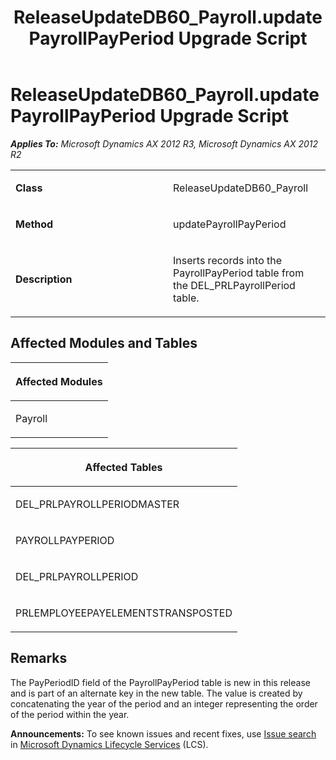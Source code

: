﻿---
title: ReleaseUpdateDB60_Payroll.updatePayrollPayPeriod Upgrade Script
TOCTitle: ReleaseUpdateDB60_Payroll.updatePayrollPayPeriod Upgrade Script
ms:assetid: 851a0223-4673-d299-e453-096c9f25b645
ms:mtpsurl: https://msdn.microsoft.com/en-us/library/JJ686020(v=AX.60)
ms:contentKeyID: 49709471
ms.date: 05/18/2015
mtps_version: v=AX.60
---

# ReleaseUpdateDB60\_Payroll.updatePayrollPayPeriod Upgrade Script 


_**Applies To:** Microsoft Dynamics AX 2012 R3, Microsoft Dynamics AX 2012 R2_

<table>
<colgroup>
<col style="width: 50%" />
<col style="width: 50%" />
</colgroup>
<tbody>
<tr class="odd">
<td><p><strong>Class</strong></p></td>
<td><p>ReleaseUpdateDB60_Payroll</p></td>
</tr>
<tr class="even">
<td><p><strong>Method</strong></p></td>
<td><p>updatePayrollPayPeriod</p></td>
</tr>
<tr class="odd">
<td><p><strong>Description</strong></p></td>
<td><p>Inserts records into the PayrollPayPeriod table from the DEL_PRLPayrollPeriod table.</p></td>
</tr>
</tbody>
</table>


## Affected Modules and Tables

<table>
<colgroup>
<col style="width: 100%" />
</colgroup>
<thead>
<tr class="header">
<th><p>Affected Modules</p></th>
</tr>
</thead>
<tbody>
<tr class="odd">
<td><p>Payroll</p></td>
</tr>
</tbody>
</table>


<table>
<colgroup>
<col style="width: 100%" />
</colgroup>
<thead>
<tr class="header">
<th><p>Affected Tables</p></th>
</tr>
</thead>
<tbody>
<tr class="odd">
<td><p>DEL_PRLPAYROLLPERIODMASTER</p></td>
</tr>
<tr class="even">
<td><p>PAYROLLPAYPERIOD</p></td>
</tr>
<tr class="odd">
<td><p>DEL_PRLPAYROLLPERIOD</p></td>
</tr>
<tr class="even">
<td><p>PRLEMPLOYEEPAYELEMENTSTRANSPOSTED</p></td>
</tr>
</tbody>
</table>


## Remarks

The PayPeriodID field of the PayrollPayPeriod table is new in this release and is part of an alternate key in the new table. The value is created by concatenating the year of the period and an integer representing the order of the period within the year.

  
**Announcements:** To see known issues and recent fixes, use [Issue search](http://go.microsoft.com/fwlink/?linkid=389258) in [Microsoft Dynamics Lifecycle Services](http://go.microsoft.com/fwlink/?linkid=306505) (LCS).

